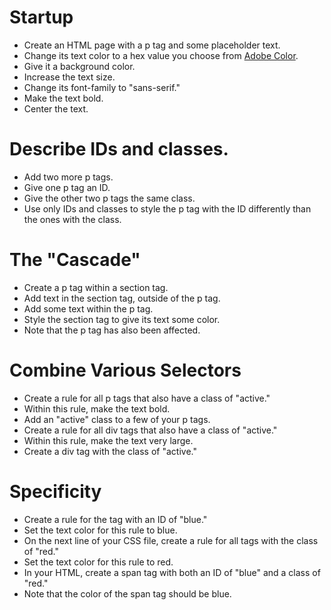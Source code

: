 # Startup 
* Create an HTML page with a p tag and some placeholder text.
* Change its text color to a hex value you choose from [Adobe Color](https://color.adobe.com/).
* Give it a background color.
* Increase the text size.
* Change its font-family to "sans-serif."
* Make the text bold.
* Center the text.

# Describe IDs and classes.
* Add two more p tags.
* Give one p tag an ID.
* Give the other two p tags the same class.
* Use only IDs and classes to style the p tag with the ID differently than the ones with the class.

# The "Cascade"
* Create a p tag within a section tag.
* Add text in the section tag, outside of the p tag.
* Add some text within the p tag.
* Style the section tag to give its text some color.
* Note that the p tag has also been affected.

# Combine Various Selectors
* Create a rule for all p tags that also have a class of "active."
* Within this rule, make the text bold.
* Add an "active" class to a few of your p tags.
* Create a rule for all div tags that also have a class of "active."
* Within this rule, make the text very large.
* Create a div tag with the class of "active."

# Specificity
* Create a rule for the tag with an ID of "blue."
* Set the text color for this rule to blue.
* On the next line of your CSS file, create a rule for all tags with the class of "red."
* Set the text color for this rule to red.
* In your HTML, create a span tag with both an ID of "blue" and a class of "red."
* Note that the color of the span tag should be blue.

